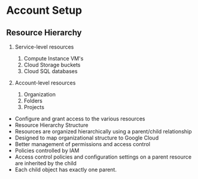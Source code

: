 # Account Setup

## Resource Hierarchy
1. Service-level resources
   1. Compute Instance VM's
   2. Cloud Storage buckets
   3. Cloud SQL databases

2. Account-level resources
   1. Organization
   2. Folders
   3. Projects

* Configure and grant access to the various resources
* Resource Hierarchy Structure
* Resources are organized hierarchically using a parent/child relationship
* Designed to map organizational structure to Google Cloud
* Better management of permissions and access control
* Policies controlled by IAM
* Access control policies and configuration settings on a parent resource are inherited by the child
* Each child object has exactly one parent.
